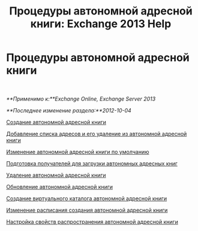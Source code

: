 ﻿---
title: 'Процедуры автономной адресной книги: Exchange 2013 Help'
TOCTitle: Процедуры автономной адресной книги
ms:assetid: b7f26eca-b93b-4834-ba50-11febdefbb18
ms:mtpsurl: https://technet.microsoft.com/ru-ru/library/Bb124351(v=EXCHG.150)
ms:contentKeyID: 50488932
ms.date: 04/30/2018
mtps_version: v=EXCHG.150
ms.translationtype: HT
---

# Процедуры автономной адресной книги

 

_**Применимо к:**Exchange Online, Exchange Server 2013_

_**Последнее изменение раздела:**2012-10-04_

[Создание автономной адресной книги](create-an-offline-address-book-exchange-2013-help.md)

[Добавление списка адресов и его удаление из автономной адресной книги](add-an-address-list-to-or-remove-an-address-list-from-an-offline-address-book-exchange-2013-help.md)

[Изменение автономной адресной книги по умолчанию](change-the-default-offline-address-book-exchange-2013-help.md)

[Подготовка получателей для загрузки автономных адресных книг](provision-recipients-for-offline-address-book-downloads-exchange-2013-help.md)

[Удаление автономной адресной книги](remove-an-offline-address-book-exchange-2013-help.md)

[Обновление автономной адресной книги](update-an-offline-address-book-exchange-2013-help.md)

[Создание виртуального каталога автономной адресной книги](create-an-offline-address-book-virtual-directory-exchange-2013-help.md)

[Изменение расписания создания автономной адресной книги](change-the-offline-address-book-generation-schedule-exchange-2013-help.md)

[Настройка свойств распространения автономной адресной книги](configure-offline-address-book-distribution-properties-exchange-2013-help.md)

